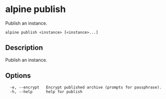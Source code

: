# alpine publish

Publish an instance.

```
alpine publish <instance> [<instance>...]
```

## Description

Publish an instance.

## Options

```
  -e, --encrypt   Encrypt published archive (prompts for passphrase).
  -h, --help      help for publish
```
